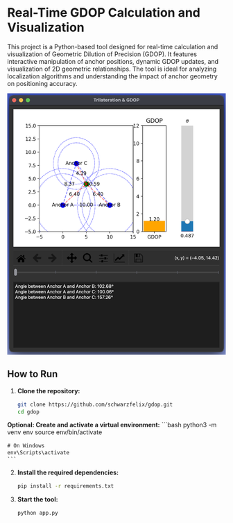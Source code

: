 # Real-Time GDOP Calculation and Visualization

This project is a Python-based tool designed for real-time calculation and visualization of Geometric Dilution of Precision (GDOP). It features interactive manipulation of anchor positions, dynamic GDOP updates, and visualization of 2D geometric relationships. The tool is ideal for analyzing localization algorithms and understanding the impact of anchor geometry on positioning accuracy.

![Screenshot](screenshot.png)

## How to Run

1. **Clone the repository:**
    ```bash
    git clone https://github.com/schwarzfelix/gdop.git
    cd gdop
    ```

**Optional: Create and activate a virtual environment:**
    ```bash
    python3 -m venv env
    source env/bin/activate  

    # On Windows
    env\Scripts\activate
    ```

2. **Install the required dependencies:**
    ```bash
    pip install -r requirements.txt
    ```

3. **Start the tool:**
    ```bash
    python app.py
    ```

